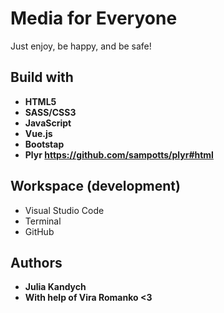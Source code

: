 # Media for Everyone  

Just enjoy, be happy, and be safe!

## Build with
* **HTML5**
* **SASS/CSS3**
* **JavaScript**
* **Vue.js**
* **Bootstap**
* **Plyr https://github.com/sampotts/plyr#html**


## Workspace (development)
* Visual Studio Code
* Terminal
* GitHub


## Authors
* **Julia Kandych**
* **With help of Vira Romanko <3**


